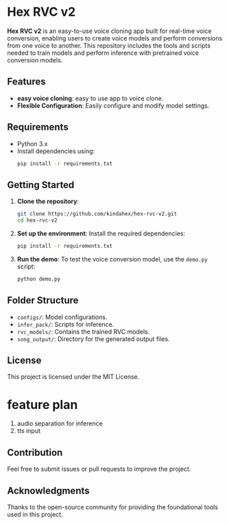 # Hex RVC v2

**Hex RVC v2** is an easy-to-use voice cloning app built for real-time voice conversion, enabling users to create voice models and perform conversions from one voice to another. This repository includes the tools and scripts needed to train models and perform inference with pretrained voice conversion models.

## Features

- **easy voice cloning**: easy to use app to voice clone.
- **Flexible Configuration**: Easily configure and modify model settings.
  
## Requirements
- Python 3.x
- Install dependencies using:
  ```bash
  pip install -r requirements.txt
  ```

## Getting Started

1. **Clone the repository**:
   ```bash
   git clone https://github.com/kindahex/hex-rvc-v2.git
   cd hex-rvc-v2
   ```

2. **Set up the environment**:
   Install the required dependencies:
   ```bash
   pip install -r requirements.txt
   ```

3. **Run the demo**:
   To test the voice conversion model, use the `demo.py` script:
   ```bash
   python demo.py
   ```



## Folder Structure

- `configs/`: Model configurations.
- `infer_pack/`: Scripts for inference.
- `rvc_models/`: Contains the trained RVC models.
- `song_output/`: Directory for the generated output files.

## License
This project is licensed under the MIT License.


# feature plan

1. audio separation for inference
2. tts input

## Contribution
Feel free to submit issues or pull requests to improve the project.

## Acknowledgments
Thanks to the open-source community for providing the foundational tools used in this project.

